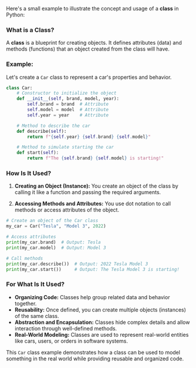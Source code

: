 Here's a small example to illustrate the concept and usage of a **class** in Python:

### **What is a Class?**
A **class** is a blueprint for creating objects. It defines attributes (data) and methods (functions) that an object created from the class will have.

### **Example:**
Let's create a `Car` class to represent a car's properties and behavior.

```python
class Car:
    # Constructor to initialize the object
    def __init__(self, brand, model, year):
        self.brand = brand  # Attribute
        self.model = model  # Attribute
        self.year = year    # Attribute

    # Method to describe the car
    def describe(self):
        return f"{self.year} {self.brand} {self.model}"

    # Method to simulate starting the car
    def start(self):
        return f"The {self.brand} {self.model} is starting!"
```

### **How Is It Used?**
1. **Creating an Object (Instance):**
   You create an object of the class by calling it like a function and passing the required arguments.

2. **Accessing Methods and Attributes:**
   You use dot notation to call methods or access attributes of the object.

```python
# Create an object of the Car class
my_car = Car("Tesla", "Model 3", 2022)

# Access attributes
print(my_car.brand)  # Output: Tesla
print(my_car.model)  # Output: Model 3

# Call methods
print(my_car.describe())  # Output: 2022 Tesla Model 3
print(my_car.start())     # Output: The Tesla Model 3 is starting!
```

### **For What Is It Used?**
- **Organizing Code:** Classes help group related data and behavior together.
- **Reusability:** Once defined, you can create multiple objects (instances) of the same class.
- **Abstraction and Encapsulation:** Classes hide complex details and allow interaction through well-defined methods.
- **Real-World Modeling:** Classes are used to represent real-world entities like cars, users, or orders in software systems.

This `Car` class example demonstrates how a class can be used to model something in the real world while providing reusable and organized code.


